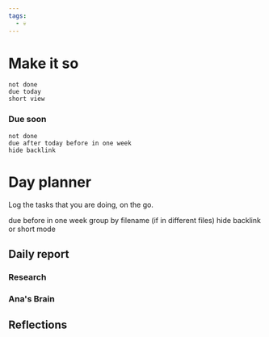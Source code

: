 ```yaml
---
tags:
  - 💀
---
```

# Make it so
```tasks
not done
due today
short view
```
### Due soon
```tasks
not done
due after today before in one week
hide backlink
```
# Day planner
Log the tasks that you are doing, on the go.

due before in one week
group by filename (if in different files)
hide backlink or short mode


## Daily report
### Research

### Ana's Brain


## Reflections